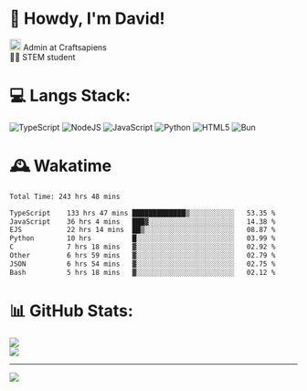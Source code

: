 # 👋 Howdy, I'm David!
<img src="https://cdn.discordapp.com/role-icons/959259258829021255/243d02ee3fbd0821de14bf13a0cde87b.webp?size=2048" height=20> Admin at Craftsapiens<br>👨‍🔬 STEM student

# 💻 Langs Stack:
![TypeScript](https://img.shields.io/badge/typescript-%23007ACC.svg?style=for-the-badge&logo=typescript&logoColor=white) ![NodeJS](https://img.shields.io/badge/node.js-6DA55F?style=for-the-badge&logo=node.js&logoColor=white) ![JavaScript](https://img.shields.io/badge/javascript-%23323330.svg?style=for-the-badge&logo=javascript&logoColor=%23F7DF1E) ![Python](https://img.shields.io/badge/python-3670A0?style=for-the-badge&logo=python&logoColor=ffdd54)  ![HTML5](https://img.shields.io/badge/html5-%23E34F26.svg?style=for-the-badge&logo=html5&logoColor=white) ![Bun](https://img.shields.io/badge/Bun-%23000000.svg?style=for-the-badge&logo=bun&logoColor=white) 

# 🕰️ Wakatime 
<!--START_SECTION:waka-->

```txt
Total Time: 243 hrs 48 mins

TypeScript    133 hrs 47 mins █████████████▒░░░░░░░░░░░   53.35 %
JavaScript    36 hrs 4 mins   ███▓░░░░░░░░░░░░░░░░░░░░░   14.38 %
EJS           22 hrs 14 mins  ██▒░░░░░░░░░░░░░░░░░░░░░░   08.87 %
Python        10 hrs          █░░░░░░░░░░░░░░░░░░░░░░░░   03.99 %
C             7 hrs 18 mins   ▓░░░░░░░░░░░░░░░░░░░░░░░░   02.92 %
Other         6 hrs 59 mins   ▓░░░░░░░░░░░░░░░░░░░░░░░░   02.79 %
JSON          6 hrs 54 mins   ▓░░░░░░░░░░░░░░░░░░░░░░░░   02.75 %
Bash          5 hrs 18 mins   ▓░░░░░░░░░░░░░░░░░░░░░░░░   02.12 %
```

<!--END_SECTION:waka-->

# 📊 GitHub Stats:

![](https://github-readme-stats.vercel.app/api?username=davidcanas&theme=dark&hide_border=false&count_private=true)<br/>
![](https://github-readme-stats.vercel.app/api/top-langs/?username=davidcanas&theme=dark&hide_border=false&include_all_commits=true&count_private=true&layout=compact)

---
[![](https://visitcount.itsvg.in/api?id=davidcanas&icon=0&color=0)](https://visitcount.itsvg.in)

